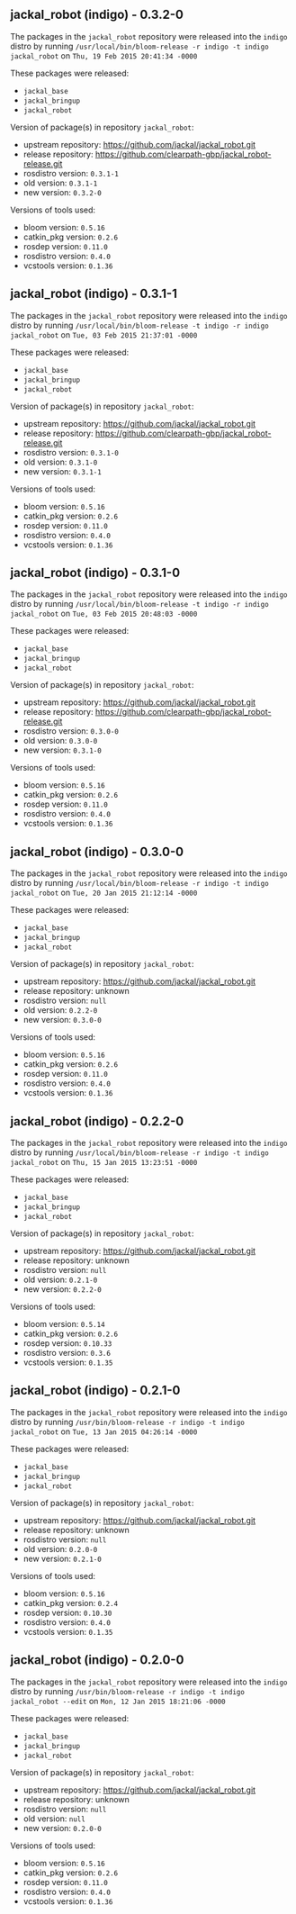 ## jackal_robot (indigo) - 0.3.2-0

The packages in the `jackal_robot` repository were released into the `indigo` distro by running `/usr/local/bin/bloom-release -r indigo -t indigo jackal_robot` on `Thu, 19 Feb 2015 20:41:34 -0000`

These packages were released:
- `jackal_base`
- `jackal_bringup`
- `jackal_robot`

Version of package(s) in repository `jackal_robot`:
- upstream repository: https://github.com/jackal/jackal_robot.git
- release repository: https://github.com/clearpath-gbp/jackal_robot-release.git
- rosdistro version: `0.3.1-1`
- old version: `0.3.1-1`
- new version: `0.3.2-0`

Versions of tools used:
- bloom version: `0.5.16`
- catkin_pkg version: `0.2.6`
- rosdep version: `0.11.0`
- rosdistro version: `0.4.0`
- vcstools version: `0.1.36`


## jackal_robot (indigo) - 0.3.1-1

The packages in the `jackal_robot` repository were released into the `indigo` distro by running `/usr/local/bin/bloom-release -t indigo -r indigo jackal_robot` on `Tue, 03 Feb 2015 21:37:01 -0000`

These packages were released:
- `jackal_base`
- `jackal_bringup`
- `jackal_robot`

Version of package(s) in repository `jackal_robot`:
- upstream repository: https://github.com/jackal/jackal_robot.git
- release repository: https://github.com/clearpath-gbp/jackal_robot-release.git
- rosdistro version: `0.3.1-0`
- old version: `0.3.1-0`
- new version: `0.3.1-1`

Versions of tools used:
- bloom version: `0.5.16`
- catkin_pkg version: `0.2.6`
- rosdep version: `0.11.0`
- rosdistro version: `0.4.0`
- vcstools version: `0.1.36`


## jackal_robot (indigo) - 0.3.1-0

The packages in the `jackal_robot` repository were released into the `indigo` distro by running `/usr/local/bin/bloom-release -t indigo -r indigo jackal_robot` on `Tue, 03 Feb 2015 20:48:03 -0000`

These packages were released:
- `jackal_base`
- `jackal_bringup`
- `jackal_robot`

Version of package(s) in repository `jackal_robot`:
- upstream repository: https://github.com/jackal/jackal_robot.git
- release repository: https://github.com/clearpath-gbp/jackal_robot-release.git
- rosdistro version: `0.3.0-0`
- old version: `0.3.0-0`
- new version: `0.3.1-0`

Versions of tools used:
- bloom version: `0.5.16`
- catkin_pkg version: `0.2.6`
- rosdep version: `0.11.0`
- rosdistro version: `0.4.0`
- vcstools version: `0.1.36`


## jackal_robot (indigo) - 0.3.0-0

The packages in the `jackal_robot` repository were released into the `indigo` distro by running `/usr/local/bin/bloom-release -r indigo -t indigo jackal_robot` on `Tue, 20 Jan 2015 21:12:14 -0000`

These packages were released:
- `jackal_base`
- `jackal_bringup`
- `jackal_robot`

Version of package(s) in repository `jackal_robot`:
- upstream repository: https://github.com/jackal/jackal_robot.git
- release repository: unknown
- rosdistro version: `null`
- old version: `0.2.2-0`
- new version: `0.3.0-0`

Versions of tools used:
- bloom version: `0.5.16`
- catkin_pkg version: `0.2.6`
- rosdep version: `0.11.0`
- rosdistro version: `0.4.0`
- vcstools version: `0.1.36`


## jackal_robot (indigo) - 0.2.2-0

The packages in the `jackal_robot` repository were released into the `indigo` distro by running `/usr/local/bin/bloom-release -r indigo -t indigo jackal_robot` on `Thu, 15 Jan 2015 13:23:51 -0000`

These packages were released:
- `jackal_base`
- `jackal_bringup`
- `jackal_robot`

Version of package(s) in repository `jackal_robot`:
- upstream repository: https://github.com/jackal/jackal_robot.git
- release repository: unknown
- rosdistro version: `null`
- old version: `0.2.1-0`
- new version: `0.2.2-0`

Versions of tools used:
- bloom version: `0.5.14`
- catkin_pkg version: `0.2.6`
- rosdep version: `0.10.33`
- rosdistro version: `0.3.6`
- vcstools version: `0.1.35`


## jackal_robot (indigo) - 0.2.1-0

The packages in the `jackal_robot` repository were released into the `indigo` distro by running `/usr/bin/bloom-release -r indigo -t indigo jackal_robot` on `Tue, 13 Jan 2015 04:26:14 -0000`

These packages were released:
- `jackal_base`
- `jackal_bringup`
- `jackal_robot`

Version of package(s) in repository `jackal_robot`:
- upstream repository: https://github.com/jackal/jackal_robot.git
- release repository: unknown
- rosdistro version: `null`
- old version: `0.2.0-0`
- new version: `0.2.1-0`

Versions of tools used:
- bloom version: `0.5.16`
- catkin_pkg version: `0.2.4`
- rosdep version: `0.10.30`
- rosdistro version: `0.4.0`
- vcstools version: `0.1.35`


## jackal_robot (indigo) - 0.2.0-0

The packages in the `jackal_robot` repository were released into the `indigo` distro by running `/usr/bin/bloom-release -r indigo -t indigo jackal_robot --edit` on `Mon, 12 Jan 2015 18:21:06 -0000`

These packages were released:
- `jackal_base`
- `jackal_bringup`
- `jackal_robot`

Version of package(s) in repository `jackal_robot`:
- upstream repository: https://github.com/jackal/jackal_robot.git
- release repository: unknown
- rosdistro version: `null`
- old version: `null`
- new version: `0.2.0-0`

Versions of tools used:
- bloom version: `0.5.16`
- catkin_pkg version: `0.2.6`
- rosdep version: `0.11.0`
- rosdistro version: `0.4.0`
- vcstools version: `0.1.36`


